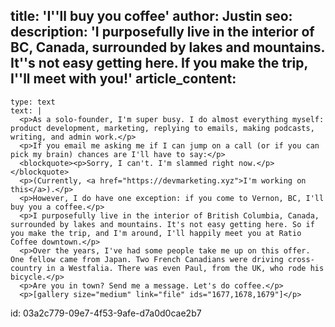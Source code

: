 title: 'I''ll buy you coffee'
author: Justin
seo:
  description: 'I purposefully live in the interior of BC, Canada, surrounded by lakes and mountains. It''s not easy getting here. If you make the trip, I''ll meet with you!'
article_content:
  -
    type: text
    text: |
      <p>As a solo-founder, I'm super busy. I do almost everything myself: product development, marketing, replying to emails, making podcasts, writing, and admin work.</p>
      <p>If you email me asking me if I can jump on a call (or if you can pick my brain) chances are I'll have to say:</p>
      <blockquote><p>Sorry, I can't. I'm slammed right now.</p></blockquote>
      <p>(Currently, <a href="https://devmarketing.xyz">I'm working on this</a>).</p>
      <p>However, I do have one exception: if you come to Vernon, BC, I'll buy you a coffee.</p>
      <p>I purposefully live in the interior of British Columbia, Canada, surrounded by lakes and mountains. It's not easy getting here. So if you make the trip, and I'm around, I'll happily meet you at Ratio Coffee downtown.</p>
      <p>Over the years, I've had some people take me up on this offer. One fellow came from Japan. Two French Canadians were driving cross-country in a Westfalia. There was even Paul, from the UK, who rode his bicycle.</p>
      <p>Are you in town? Send me a message. Let's do coffee.</p>
      <p>[gallery size="medium" link="file" ids="1677,1678,1679"]</p>
      
id: 03a2c779-09e7-4f53-9afe-d7a0d0cae2b7
